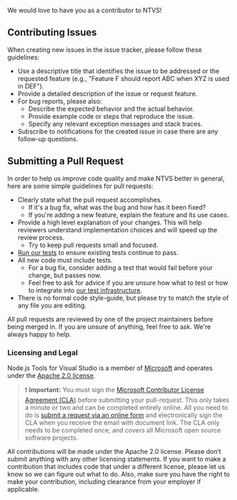 We would love to have you as a contributor to NTVS!  

## Contributing Issues
When creating new issues in the issue tracker, please follow these guidelines:

- Use a descriptive title that identifies the issue to be addressed or the requested feature (e.g., "Feature F should report ABC when XYZ is used in DEF").
- Provide a detailed description of the issue or request feature.
- For bug reports, please also:
	- Describe the expected behavior and the actual behavior.
	- Provide example code or steps that reproduce the issue.
	- Specify any relevant exception messages and stack traces.
- Subscribe to notifications for the created issue in case there are any follow-up questions.


## Submitting a Pull Request
In order to help us improve code quality and make NTVS better in general, here are some simple guidelines for pull requests:

- Clearly state what the pull request accomplishes.
    - If it's a bug fix, what was the bug and how has it been fixed?
    - If you're adding a new feature, explain the feature and its use cases.
- Provide a high level explanation of your changes. This will help reviewers understand implementation choices and will speed up the review process.
    - Try to keep pull requests small and focused.
- [Run our tests][running-tests] to ensure existing tests continue to pass.
- All new code must include tests.
    - For a bug fix, consider adding a test that would fail before your change, but passes now.
    - Feel free to ask for advice if you are unsure how what to test or how to integrate into [our test infrastructure][running-tests].
- There is no formal code style-guide, but please try to match the style of any file you are editing.

All pull requests are reviewed by one of the project maintainers before being merged in. If you are unsure of anything, feel free to ask. We're always happy to help.

### Licensing and Legal
Node.js Tools for Visual Studio is a member of [Microsoft](http://microsoft.github.io/) and operates under the [Apache 2.0 license](https://github.com/Microsoft/nodejstools/blob/master/LICENSE). 

> ❗ ️️**Important:** You must sign the [Microsoft Contributor License Agreement (CLA)][cla] before submitting your pull-request. This only takes a minute or two and can be completed entirely online. All you need to do is [submit a request via an online form][cla] and electronically sign the CLA when you receive the email with document link. The CLA only needs to be completed once, and covers all Microsoft open source software projects.

All contributions will be made under the Apache 2.0 license. Please don’t submit anything with any other licensing statements. If you want to make a contribution that includes code that under a different license, please let us know so we can figure out what to do. Also, make sure you have the right to make your contribution, including clearance from your employer if applicable.


[cla]: https://cla.microsoft.com/
[running-tests]: https://github.com/Microsoft/nodejstools/wiki/Running-Our-Tests
